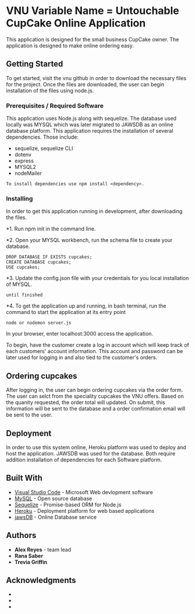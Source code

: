 # VNU Variable Name = Untouchable CupCake Online Application

This application is designed for the small business CupCake owner. The application is designed to make online ordering easy.

## Getting Started

To get started, visit the vnu github in order to download the necessary files for the project. Once the files are downloaded, the user can begin installation of the files using node.js. 

### Prerequisites / Required Software

This application uses Node.js along with sequelize.  The database used locally was MYSQL which was later migrated to JAWSDB as an online database platform. This application requires the installation of several dependencies.  Those include:

* sequelize, sequelize CLI
* dotenv
* express
* MYSQL2
* nodeMailer


```
To install dependencies use npm install <dependency>.
```

### Installing

In order to get this application running in development, after downloading the files.

*1. Run npm init in the command line.

*2. Open your MYSQL workbench, run the schema file to create your database.

```
DROP DATABASE IF EXISTS cupcakes;
CREATE DATABASE cupcakes;
USE cupcakes;
```
*3. Update the config.json file with your credentials for you local installation of MYSQL.

```
until finished
```

*4. To get the application up and running, in bash terminal, run the command to start the application at its entry point

```
node or nodemon server.js
```

In your browser, enter localhost:3000 access the application.

To begin, have the customer create a log in account which will keep track of each customers' account information. This account and password can be later used for logging in and also tied to the customer's orders. 

## Ordering cupcakes

After logging in, the user can begin ordering cupcakes via the order form. The user can selct from the speciality cupcakes the VNU offers.  Based on the quanity requested, the order total will updated.  On submit, this information will be sent to the database and a order confirmation email will be sent to the user. 


## Deployment

In order to use this system online, Heroku platform was used to deploy and host the application. JAWSDB was used for the database. Both require addition installation of dependencies for each Software platform.

## Built With

* [Visual Studio Code](https://code.visualstudio.com/) - Microsoft Web devlopment software 
* [MySQL](https://www.mysql.com/) - Open source database
* [Sequelize](https://sequelize.readthedocs.io/en/v3/) - Promise-based ORM for Node.js
* [Heroku](https://heroku.com) - Deployment platform for web based applications
* [jawsDB](https://www.jawsdb.com/) - Online Database service


## Authors

* **Alex Reyes** - team lead
* **Rana Saber** 
* **Trevia Griffin** 



## Acknowledgments

* 
* 
*

